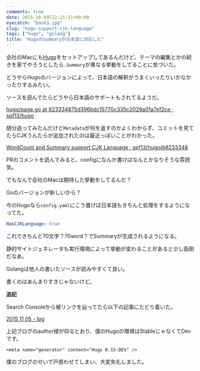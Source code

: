 ```yaml
---
comments: true
date: 2015-10-09T22:15:51+09:00
eyecatch: "book3.jpg"
slug: "hugo-support-cjk-language"
tags: ["hugo", "golang"]
title: "HugoのSummaryが日本語に対応した"
---
```


会社のMacにも[Hugo](https://gohugo.io/)をセットアップしてあるんだけど、テーマの編集とかの続きを家でやろうとしたら`.Summary`が異なる挙動をしてることに気づいた。

どうやらHugoのバージョンによって、日本語の解釈がうまくいったりいかなかったりするみたい。

ソースを読んでたらどうやら日本語のサポートもされてるようだ。

[hugo/page.go at 823334875d396bdc15770c335c2029a01a7ef2ce · spf13/hugo](https://github.com/spf13/hugo/blob/823334875d396bdc15770c335c2029a01a7ef2ce/hugolib/page.go)

随分追ってみたんだけど`Metadata`が何を返すのかよくわからず、コミットを見てたらCJKうんたらが追加されたのは最近っぽいことがわかった。

[WordCount and Summary support CJK Language · spf13/hugo@8233348](https://github.com/spf13/hugo/commit/823334875d396bdc15770c335c2029a01a7ef2ce?diff=split)

PRのコメントを読んでみると、configになんか書けばなんとかなりそうな雰囲気。

でもなんで会社のMacは期待した挙動をしてるんだ？

Goのバージョンが新しいから？

今のHugoなら`config.yaml`にこう書けば日本語もきちんと処理をするようになってた。

``` yaml
HasCJKLanguage: true
```

これできちんと70文字？70word？でSummaryが生成されるようになる。

静的サイトジェネレータも実行環境によって挙動が変わることがあると少し面倒だなあ。

Golangは他人の書いたソースが読みやすくて良い。

書くのはあんまりすきじゃないけど。

**追記**

Search Consoleから被リンクを辿ってたら以下の記事にたどり着いた。

[2015 11 05 - log](http://deprode.net/log/logs/2015-11-05/)

上記ブログのauthor様が仰るとおり、僕のHugoの環境はStableじゃなくてDevです。

`<meta name="generator" content="Hugo 0.15-DEV" />`

僕のブログのせいで戸惑わせてしまい、大変失礼しました。

